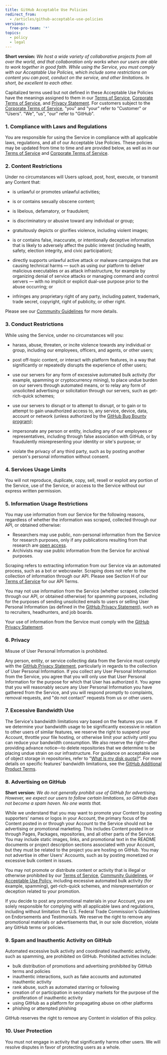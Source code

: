 ```yaml
---
title: GitHub Acceptable Use Policies
redirect_from:
  - /articles/github-acceptable-use-policies
versions:
  free-pro-team: '*'
topics:
  - policy
  - legal
---
```


**Short version:** _We host a wide variety of collaborative projects from all over the world, and that collaboration only works when our users are able to work together in good faith. While using the Service, you must comply with our Acceptable Use Policies, which include some restrictions on content you can post, conduct on the service, and other limitations. In short, be excellent to each other._

Capitalized terms used but not defined in these Acceptable Use Policies have the meanings assigned to them in our [Terms of Service](/articles/github-terms-of-service), [Corporate Terms of Service](/articles/github-corporate-terms-of-service), and [Privacy Statement](/articles/github-privacy-statement). For customers subject to the [Corporate Terms of Service](/articles/github-corporate-terms-of-service), "you" and "your" refer to "Customer" or "Users". "We", "us", "our" refer to "GitHub".

### 1. Compliance with Laws and Regulations
You are responsible for using the Service in compliance with all applicable laws, regulations, and all of our Acceptable Use Policies. These policies may be updated from time to time and are provided below, as well as in our [Terms of Service](/articles/github-terms-of-service) and [Corporate Terms of Service](/articles/github-corporate-terms-of-service).

### 2. Content Restrictions
Under no circumstances will Users upload, post, host, execute, or transmit any Content that:

- is unlawful or promotes unlawful activities;

- is or contains sexually obscene content;

- is libelous, defamatory, or fraudulent;

- is discriminatory or abusive toward any individual or group;

- gratuitously depicts or glorifies violence, including violent images;

- is or contains false, inaccurate, or intentionally deceptive information that is likely to adversely affect the public interest (including health, safety, election integrity, and civic participation);

- directly supports unlawful active attack or malware campaigns that are causing technical harms — such as using our platform to deliver malicious executables or as attack infrastructure, for example by organizing denial of service attacks or managing command and control servers — with no implicit or explicit dual-use purpose prior to the abuse occurring; or

- infringes any proprietary right of any party, including patent, trademark, trade secret, copyright, right of publicity, or other right.

Please see our [Community Guidelines](/github/site-policy/github-community-guidelines#what-is-not-allowed) for more details.

### 3. Conduct Restrictions
While using the Service, under no circumstances will you:

- harass, abuse, threaten, or incite violence towards any individual or group, including our employees, officers, and agents, or other users;

- post off-topic content, or interact with platform features, in a way that significantly or repeatedly disrupts the experience of other users;

- use our servers for any form of excessive automated bulk activity (for example, spamming or cryptocurrency mining), to place undue burden on our servers through automated means, or to relay any form of unsolicited advertising or solicitation through our servers, such as get-rich-quick schemes;

- use our servers to disrupt or to attempt to disrupt, or to gain or to attempt to gain unauthorized access to, any service, device, data, account or network (unless authorized by the [GitHub Bug Bounty program](https://bounty.github.com));

- impersonate any person or entity, including any of our employees or representatives, including through false association with GitHub, or by fraudulently misrepresenting your identity or site's purpose; or

- violate the privacy of any third party, such as by posting another person's personal information without consent.

### 4. Services Usage Limits
You will not reproduce, duplicate, copy, sell, resell or exploit any portion of the Service, use of the Service, or access to the Service without our express written permission.

### 5. Information Usage Restrictions
You may use information from our Service for the following reasons, regardless of whether the information was scraped, collected through our API, or obtained otherwise:

-  Researchers may use public, non-personal information from the Service for research purposes, only if any publications resulting from that research are [open access](https://en.wikipedia.org/wiki/Open_access).
-  Archivists may use public information from the Service for archival purposes.

Scraping refers to extracting information from our Service via an automated process, such as a bot or webcrawler. Scraping does not refer to the collection of information through our API. Please see Section H of our [Terms of Service](/articles/github-terms-of-service#h-api-terms) for our API Terms. 

You may not use information from the Service (whether scraped, collected through our API, or obtained otherwise) for spamming purposes, including for the purposes of sending unsolicited emails to users or selling User Personal Information (as defined in the [GitHub Privacy Statement](/github/site-policy/github-privacy-statement)), such as to recruiters, headhunters, and job boards.

Your use of information from the Service must comply with the [GitHub Privacy Statement](/github/site-policy/github-privacy-statement).

### 6. Privacy
Misuse of User Personal Information is prohibited.

Any person, entity, or service collecting data from the Service must comply with the [GitHub Privacy Statement](/articles/github-privacy-statement), particularly in regards to the collection of User Personal Information. If you collect any User Personal Information from the Service, you agree that you will only use that User Personal Information for the purpose for which that User has authorized it. You agree that you will reasonably secure any User Personal Information you have gathered from the Service, and you will respond promptly to complaints, removal requests, and "do not contact" requests from us or other users.

### 7. Excessive Bandwidth Use
The Service's bandwidth limitations vary based on the features you use. If we determine your bandwidth usage to be significantly excessive in relation to other users of similar features, we reserve the right to suspend your Account, throttle your file hosting, or otherwise limit your activity until you can reduce your bandwidth consumption. We also reserve the right—after providing advance notice—to delete repositories that we determine to be placing undue strain on our infrastructure. For guidance on acceptable use of object storage in repositories, refer to "[What is my disk quota?](/github/managing-large-files/what-is-my-disk-quota)". For more details on specific features' bandwidth limitations, see the [GitHub Additional Product Terms](/github/site-policy/github-additional-product-terms).

### 8. Advertising on GitHub
**Short version:** *We do not generally prohibit use of GitHub for advertising. However, we expect our users to follow certain limitations, so GitHub does not become a spam haven. No one wants that.*

While we understand that you may want to promote your Content by posting supporters' names or logos in your Account, the primary focus of the Content posted in or through your Account to the Service should not be advertising or promotional marketing. This includes Content posted in or through Pages, Packages, repositories, and all other parts of the Service. You may include static images, links, and promotional text in the README documents or project description sections associated with your Account, but they must be related to the project you are hosting on GitHub. You may not advertise in other Users' Accounts, such as by posting monetized or excessive bulk content in issues.

You may not promote or distribute content or activity that is illegal or otherwise prohibited by our [Terms of Service](/github/site-policy/github-terms-of-service/), [Community Guidelines](/github/site-policy/github-community-guidelines/), or [Acceptable Use Policy](/github/site-policy/github-acceptable-use-policies/), including excessive automated bulk activity (for example, spamming), get-rich-quick schemes, and misrepresentation or deception related to your promotion.

If you decide to post any promotional materials in your Account, you are solely responsible for complying with all applicable laws and regulations, including without limitation the U.S. Federal Trade Commission's Guidelines on Endorsements and Testimonials. We reserve the right to remove any promotional materials or advertisements that, in our sole discretion, violate any GitHub terms or policies.

### 9. Spam and Inauthentic Activity on GitHub
Automated excessive bulk activity and coordinated inauthentic activity, such as spamming, are prohibited on GitHub. Prohibited activities include:
* bulk distribution of promotions and advertising prohibited by GitHub terms and policies
* inauthentic interactions, such as fake accounts and automated inauthentic activity
* rank abuse, such as automated starring or following
* creation of or participation in secondary markets for the purpose of the proliferation of inauthentic activity
* using GitHub as a platform for propagating abuse on other platforms
* phishing or attempted phishing

GitHub reserves the right to remove any Content in violation of this policy.

### 10. User Protection
You must not engage in activity that significantly harms other users. We will resolve disputes in favor of protecting users as a whole.
